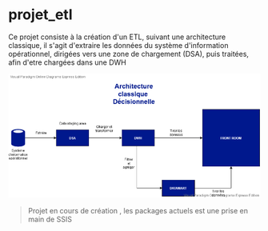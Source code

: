 # projet_etl
Ce projet consiste à la création d'un ETL, suivant une architecture classique, il s'agit d'extraire les données du système d'information opérationnel, dirigées vers une zone de chargement (DSA), puis traitées, afin d'etre chargées dans une DWH

![<archi>](https://github.com/lamia-dahmani/projet_etl/blob/master/archi_classique.png)
  
>Projet en cours de création , les packages actuels est une prise en main de SSIS
  
 
